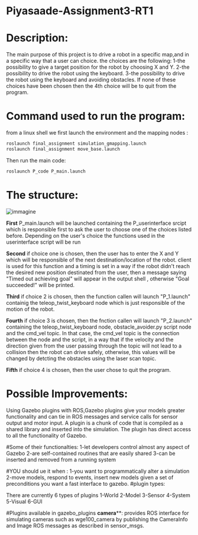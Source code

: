 # Piyasaade-Assignment3-RT1

# Description:
The main purpose of this project is to drive a robot in a specific map,and in a specific way that a user can choice.
the choices are the following:
1-the possibility to give a target position for the robot by choosing X and Y.
2-the possibility to drive the robot using the keyboard.
3-the possibility to drive the robot using the keyboard and avoiding obstacles.
If none of these choices have been chosen then the 4th choice will be to quit from the program.

# Command used to run the program:
from a linux shell we first launch the environment and the mapping nodes :
```bash
roslaunch final_assignment simulation_gmapping.launch 
roslaunch final_assignment move_base.launch
```
Then run the main code:
```bash
roslaunch P_code P_main.launch
```
# The structure:
![immagine](https://github.com/Piyasaade/Piyasaade-Assignment3-RT1/blob/main/RT1-Assignment3.jpg)  

**First** P_main.launch will be launched containing the P_userinterface srcipt which is responsible first to ask the user to choose one of the choices listed before.
Depending on the user's choice the functions used in the userinterface script will be run

**Second** if choice one is chosen, then the user has to enter the X and Y which will be responsible of the next destination/location of the robot.
client is used for this function and a timing is set in a way if the robot didn't reach the desired new position destinated from the user, then a message saying "Timed out achieving goal" will appear in the output shell , otherwise "Goal succeeded!" will be printed.

**Third** if choice 2 is chosen, then the function callen will launch "P_1.launch" containig the teleop_twist_keyboard node which is just responsible of the motion of the robot.

**Fourth** if choice 3 is chosen, then the fnction callen will launch "P_2.launch" containing the teleop_twist_keyboard node, obstacle_avoider.py script node and the cmd_vel topic. 
In that case, the cmd_vel topic is the connection between the node and the script, in a way that if the velocity and the direction given from the user passing through the topic will not lead to a collision then the robot can drive safely, otherwise, this values will be changed by detcting the obstacles using the laser scan topic.

**Fifth** if choice 4 is chosen, then the user chose to quit the program.

# Possible Improvements:

Using Gazebo plugins with ROS,Gazebo plugins give your models greater functionality and can tie in ROS messages and service calls for sensor output and motor input.
A plugin is a chunk of code that is compiled as a shared library and inserted into the simulation. The plugin has direct access to all the functionality of Gazebo.

#Some of their functionalties:
1-let developers control almost any aspect of Gazebo
2-are self-contained routines that are easily shared
3-can be inserted and removed from a running system

#YOU should ue it when :
1-you want to programmatically alter a simulation
2-move models, respond to events, insert new models given a set of preconditions you want a fast interface to gazebo.
#plugin types:

There are currently 6 types of plugins
1-World
2-Model
3-Sensor
4-System
5-Visual
6-GUI

#Plugins available in gazebo_plugins
**camera****: provides ROS interface for simulating cameras such as wge100_camera by publishing the CameraInfo and Image ROS messages as described in sensor_msgs.

